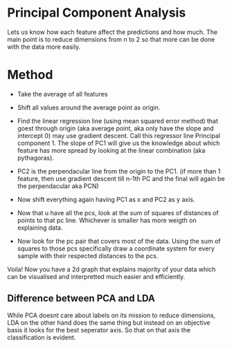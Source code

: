 # Principal Component Analysis

Lets us know how each feature affect the predictions and how much. The main point is to reduce dimensions from n to 2 so that more can be done with the data more easily.

# Method

- Take the average of all features

- Shift all values around the average point as origin.

- Find the linear regression line (using mean squared error method) that goest through origin (aka average point, aka only have the slope and intercept 0) may use gradient descent. Call this regressor line Principal component 1. The slope of PC1 will give us the knowledge about which feature has more spread by looking at the linear combination (aka pythagoras).

- PC2 is the perpendacular line from the origin to the PC1. (if more than 1 feature, then use gradient descent till n-1th PC and the final will again be the perpendacular aka PCN)

- Now shift everything again having PC1 as x and PC2 as y axis.

- Now that u have all the pcs, look at the sum of squares of distances of points to that pc line. Whichever is smaller has more weigth on explaining data.

- Now look for the pc pair that covers most of the data. Using the sum of squares to those pcs specifically draw a coordinate system for every sample with their respected distances to the pcs.

Voila! Now you have a 2d graph that explains majority of your data which can be visualised and interpretted much easier and efficiently.

## Difference between PCA and LDA 

While PCA doesnt care about labels on its mission to reduce dimensions, LDA on the other hand does the same thing but instead on an objective basis it looks for the best seperator axis. So that on that axis the classification is evident.